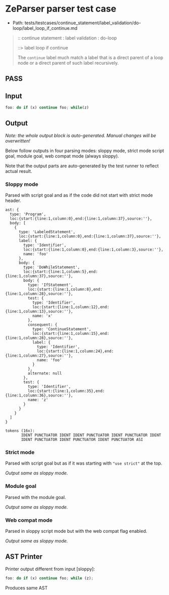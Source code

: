 # ZeParser parser test case

- Path: tests/testcases/continue_statement/label_validation/do-loop/label_loop_if_continue.md

> :: continue statement : label validation : do-loop
>
> ::> label loop if continue
>
> The `continue` label much match a label that is a direct parent of a loop node or a direct parent of such label recursively.

## PASS

## Input

`````js
foo: do if (x) continue foo; while(z)
`````

## Output

_Note: the whole output block is auto-generated. Manual changes will be overwritten!_

Below follow outputs in four parsing modes: sloppy mode, strict mode script goal, module goal, web compat mode (always sloppy).

Note that the output parts are auto-generated by the test runner to reflect actual result.

### Sloppy mode

Parsed with script goal and as if the code did not start with strict mode header.

`````
ast: {
  type: 'Program',
  loc:{start:{line:1,column:0},end:{line:1,column:37},source:''},
  body: [
    {
      type: 'LabeledStatement',
      loc:{start:{line:1,column:0},end:{line:1,column:37},source:''},
      label: {
        type: 'Identifier',
        loc:{start:{line:1,column:0},end:{line:1,column:3},source:''},
        name: 'foo'
      },
      body: {
        type: 'DoWhileStatement',
        loc:{start:{line:1,column:5},end:{line:1,column:37},source:''},
        body: {
          type: 'IfStatement',
          loc:{start:{line:1,column:8},end:{line:1,column:28},source:''},
          test: {
            type: 'Identifier',
            loc:{start:{line:1,column:12},end:{line:1,column:13},source:''},
            name: 'x'
          },
          consequent: {
            type: 'ContinueStatement',
            loc:{start:{line:1,column:15},end:{line:1,column:28},source:''},
            label: {
              type: 'Identifier',
              loc:{start:{line:1,column:24},end:{line:1,column:27},source:''},
              name: 'foo'
            }
          },
          alternate: null
        },
        test: {
          type: 'Identifier',
          loc:{start:{line:1,column:35},end:{line:1,column:36},source:''},
          name: 'z'
        }
      }
    }
  ]
}

tokens (16x):
       IDENT PUNCTUATOR IDENT IDENT PUNCTUATOR IDENT PUNCTUATOR IDENT
       IDENT PUNCTUATOR IDENT PUNCTUATOR IDENT PUNCTUATOR ASI
`````

### Strict mode

Parsed with script goal but as if it was starting with `"use strict"` at the top.

_Output same as sloppy mode._

### Module goal

Parsed with the module goal.

_Output same as sloppy mode._

### Web compat mode

Parsed in sloppy script mode but with the web compat flag enabled.

_Output same as sloppy mode._

## AST Printer

Printer output different from input [sloppy]:

````js
foo: do if (x) continue foo; while (z);
````

Produces same AST
